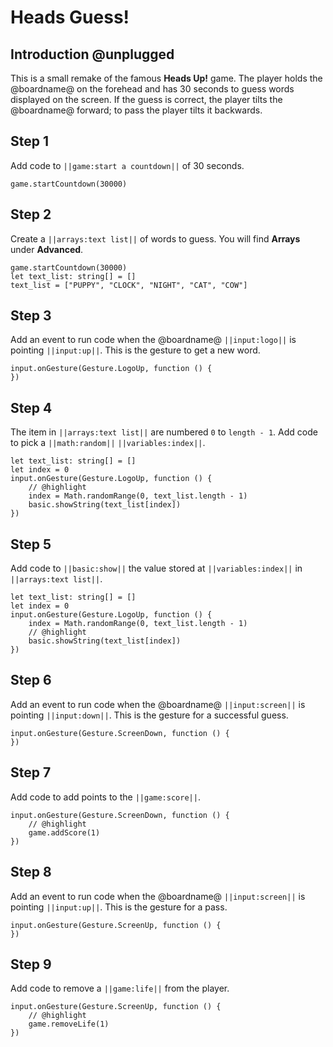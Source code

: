 # Heads Guess!

## Introduction @unplugged

This is a small remake of the famous **Heads Up!** game. The player holds the @boardname@ on the forehead and has 30 seconds to guess words displayed on the screen.
If the guess is correct, the player tilts the @boardname@ forward; to pass the player tilts it backwards.

## Step 1

Add code to ``||game:start a countdown||`` of 30 seconds.

```blocks
game.startCountdown(30000)
```

## Step 2

Create a ``||arrays:text list||`` of words to guess. You will find **Arrays** under **Advanced**.

```blocks
game.startCountdown(30000)
let text_list: string[] = []
text_list = ["PUPPY", "CLOCK", "NIGHT", "CAT", "COW"]
```

## Step 3

Add an event to run code when the @boardname@ ``||input:logo||`` is pointing ``||input:up||``.
This is the gesture to get a new word.

```blocks
input.onGesture(Gesture.LogoUp, function () {
})
```

## Step 4

The item in ``||arrays:text list||`` are numbered ``0`` to ``length - 1``. 
Add code to pick a ``||math:random||`` ``||variables:index||``.

```blocks
let text_list: string[] = []
let index = 0
input.onGesture(Gesture.LogoUp, function () {
    // @highlight
    index = Math.randomRange(0, text_list.length - 1)
    basic.showString(text_list[index])
})
```

## Step 5

Add code to ``||basic:show||`` the value stored at ``||variables:index||`` in  ``||arrays:text list||``.

```blocks
let text_list: string[] = []
let index = 0
input.onGesture(Gesture.LogoUp, function () {
    index = Math.randomRange(0, text_list.length - 1)
    // @highlight
    basic.showString(text_list[index])
})
```

## Step 6

Add an event to run code when the @boardname@ ``||input:screen||`` is pointing ``||input:down||``.
This is the gesture for a successful guess.

```blocks
input.onGesture(Gesture.ScreenDown, function () {
})
```

## Step 7

Add code to add points to the ``||game:score||``.

```blocks
input.onGesture(Gesture.ScreenDown, function () {
    // @highlight
    game.addScore(1)
})
```

## Step 8

Add an event to run code when the @boardname@ ``||input:screen||`` is pointing ``||input:up||``.
This is the gesture for a pass.

```blocks
input.onGesture(Gesture.ScreenUp, function () {
})
```

## Step 9

Add code to remove a ``||game:life||`` from the player.

```blocks
input.onGesture(Gesture.ScreenUp, function () {
    // @highlight
    game.removeLife(1)
})
```
